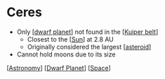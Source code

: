 # Ceres

- Only [[dwarf planet]] not found in the [[Kuiper belt]]
  - Closest to the [[Sun]] at 2.8 AU
  - Originally considered the largest [[asteroid]]
- Cannot hold moons due to its size


[[Astronomy]] [[Dwarf Planet]] [[Space]]

[//begin]: # "Autogenerated link references for markdown compatibility"
[dwarf planet]: dwarf-planet "Dwarf Planet"
[Kuiper belt]: kuiper-belt "Kuiper Belt"
[Sun]: sun "Sun"
[asteroid]: asteroid "Asteroid"
[Astronomy]: astronomy "Astronomy"
[Dwarf Planet]: dwarf-planet "Dwarf Planet"
[Space]: space "Space"
[//end]: # "Autogenerated link references"